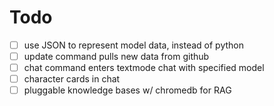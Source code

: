 # Todo

- [ ] use JSON to represent model data, instead of python
- [ ] update command pulls new data from github
- [ ] chat command enters textmode chat with specified model
- [ ] character cards in chat
- [ ] pluggable knowledge bases w/ chromedb for RAG
